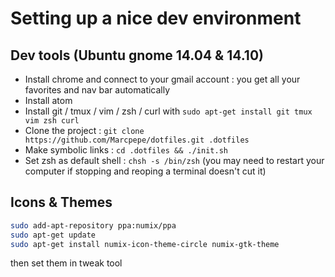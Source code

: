 # Setting up a nice dev environment

## Dev tools (Ubuntu gnome 14.04 & 14.10)
- Install chrome and connect to your gmail account : you get all your favorites and nav bar automatically
- Install atom
- Install git / tmux / vim / zsh / curl with `sudo apt-get install git tmux vim zsh curl`
- Clone the project : `git clone https://github.com/Marcpepe/dotfiles.git .dotfiles`
- Make symbolic links : `cd .dotfiles && ./init.sh`
- Set zsh as default shell : `chsh -s /bin/zsh` (you may need to restart your computer if stopping and reoping a terminal doesn't cut it)

## Icons & Themes
```bash
sudo add-apt-repository ppa:numix/ppa
sudo apt-get update
sudo apt-get install numix-icon-theme-circle numix-gtk-theme
```
then set them in tweak tool
